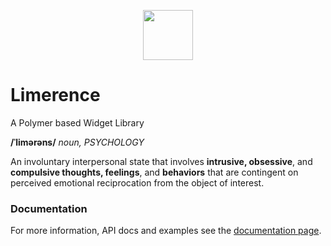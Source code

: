 <p align="center">
  <a href="http://www.rlamana.es/limerence/docs/">
    <img height="80" width="80" src="http://www.rlamana.es/limerence/docs/images/mark.svg">
  </a>
</p>

# Limerence
A Polymer based Widget Library

**/ˈlimərəns/** *noun, PSYCHOLOGY*

An involuntary interpersonal state that involves <strong>intrusive, obsessive</strong>, and <strong>compulsive thoughts, feelings</strong>, and <strong>behaviors</strong> that are contingent on perceived emotional reciprocation from the object of interest.

### Documentation

For more information, API docs and examples see the [documentation page](http://www.rlamana.es/limerence/docs/).


